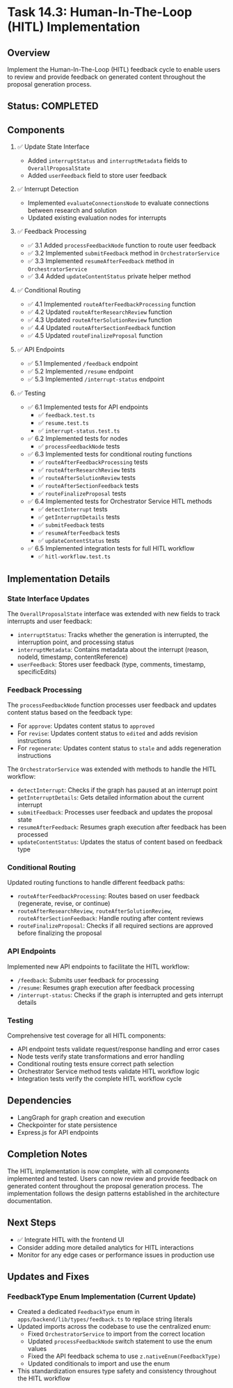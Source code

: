 # Task 14.3: Human-In-The-Loop (HITL) Implementation

## Overview

Implement the Human-In-The-Loop (HITL) feedback cycle to enable users to review and provide feedback on generated content throughout the proposal generation process.

## Status: COMPLETED

## Components

1. ✅ Update State Interface

   - Added `interruptStatus` and `interruptMetadata` fields to `OverallProposalState`
   - Added `userFeedback` field to store user feedback

2. ✅ Interrupt Detection

   - Implemented `evaluateConnectionsNode` to evaluate connections between research and solution
   - Updated existing evaluation nodes for interrupts

3. ✅ Feedback Processing

   - ✅ 3.1 Added `processFeedbackNode` function to route user feedback
   - ✅ 3.2 Implemented `submitFeedback` method in `OrchestratorService`
   - ✅ 3.3 Implemented `resumeAfterFeedback` method in `OrchestratorService`
   - ✅ 3.4 Added `updateContentStatus` private helper method

4. ✅ Conditional Routing

   - ✅ 4.1 Implemented `routeAfterFeedbackProcessing` function
   - ✅ 4.2 Updated `routeAfterResearchReview` function
   - ✅ 4.3 Updated `routeAfterSolutionReview` function
   - ✅ 4.4 Updated `routeAfterSectionFeedback` function
   - ✅ 4.5 Updated `routeFinalizeProposal` function

5. ✅ API Endpoints

   - ✅ 5.1 Implemented `/feedback` endpoint
   - ✅ 5.2 Implemented `/resume` endpoint
   - ✅ 5.3 Implemented `/interrupt-status` endpoint

6. ✅ Testing
   - ✅ 6.1 Implemented tests for API endpoints
     - ✅ `feedback.test.ts`
     - ✅ `resume.test.ts`
     - ✅ `interrupt-status.test.ts`
   - ✅ 6.2 Implemented tests for nodes
     - ✅ `processFeedbackNode` tests
   - ✅ 6.3 Implemented tests for conditional routing functions
     - ✅ `routeAfterFeedbackProcessing` tests
     - ✅ `routeAfterResearchReview` tests
     - ✅ `routeAfterSolutionReview` tests
     - ✅ `routeAfterSectionFeedback` tests
     - ✅ `routeFinalizeProposal` tests
   - ✅ 6.4 Implemented tests for Orchestrator Service HITL methods
     - ✅ `detectInterrupt` tests
     - ✅ `getInterruptDetails` tests
     - ✅ `submitFeedback` tests
     - ✅ `resumeAfterFeedback` tests
     - ✅ `updateContentStatus` tests
   - ✅ 6.5 Implemented integration tests for full HITL workflow
     - ✅ `hitl-workflow.test.ts`

## Implementation Details

### State Interface Updates

The `OverallProposalState` interface was extended with new fields to track interrupts and user feedback:

- `interruptStatus`: Tracks whether the generation is interrupted, the interruption point, and processing status
- `interruptMetadata`: Contains metadata about the interrupt (reason, nodeId, timestamp, contentReference)
- `userFeedback`: Stores user feedback (type, comments, timestamp, specificEdits)

### Feedback Processing

The `processFeedbackNode` function processes user feedback and updates content status based on the feedback type:

- For `approve`: Updates content status to `approved`
- For `revise`: Updates content status to `edited` and adds revision instructions
- For `regenerate`: Updates content status to `stale` and adds regeneration instructions

The `OrchestratorService` was extended with methods to handle the HITL workflow:

- `detectInterrupt`: Checks if the graph has paused at an interrupt point
- `getInterruptDetails`: Gets detailed information about the current interrupt
- `submitFeedback`: Processes user feedback and updates the proposal state
- `resumeAfterFeedback`: Resumes graph execution after feedback has been processed
- `updateContentStatus`: Updates the status of content based on feedback type

### Conditional Routing

Updated routing functions to handle different feedback paths:

- `routeAfterFeedbackProcessing`: Routes based on user feedback (regenerate, revise, or continue)
- `routeAfterResearchReview`, `routeAfterSolutionReview`, `routeAfterSectionFeedback`: Handle routing after content reviews
- `routeFinalizeProposal`: Checks if all required sections are approved before finalizing the proposal

### API Endpoints

Implemented new API endpoints to facilitate the HITL workflow:

- `/feedback`: Submits user feedback for processing
- `/resume`: Resumes graph execution after feedback processing
- `/interrupt-status`: Checks if the graph is interrupted and gets interrupt details

### Testing

Comprehensive test coverage for all HITL components:

- API endpoint tests validate request/response handling and error cases
- Node tests verify state transformations and error handling
- Conditional routing tests ensure correct path selection
- Orchestrator Service method tests validate HITL workflow logic
- Integration tests verify the complete HITL workflow cycle

## Dependencies

- LangGraph for graph creation and execution
- Checkpointer for state persistence
- Express.js for API endpoints

## Completion Notes

The HITL implementation is now complete, with all components implemented and tested. Users can now review and provide feedback on generated content throughout the proposal generation process. The implementation follows the design patterns established in the architecture documentation.

## Next Steps

- ✅ Integrate HITL with the frontend UI
- Consider adding more detailed analytics for HITL interactions
- Monitor for any edge cases or performance issues in production use

## Updates and Fixes

### FeedbackType Enum Implementation (Current Update)

- Created a dedicated `FeedbackType` enum in `apps/backend/lib/types/feedback.ts` to replace string literals
- Updated imports across the codebase to use the centralized enum:
  - Fixed `OrchestratorService` to import from the correct location
  - Updated `processFeedbackNode` switch statement to use the enum values
  - Fixed the API feedback schema to use `z.nativeEnum(FeedbackType)`
  - Updated conditionals to import and use the enum
- This standardization ensures type safety and consistency throughout the HITL workflow
